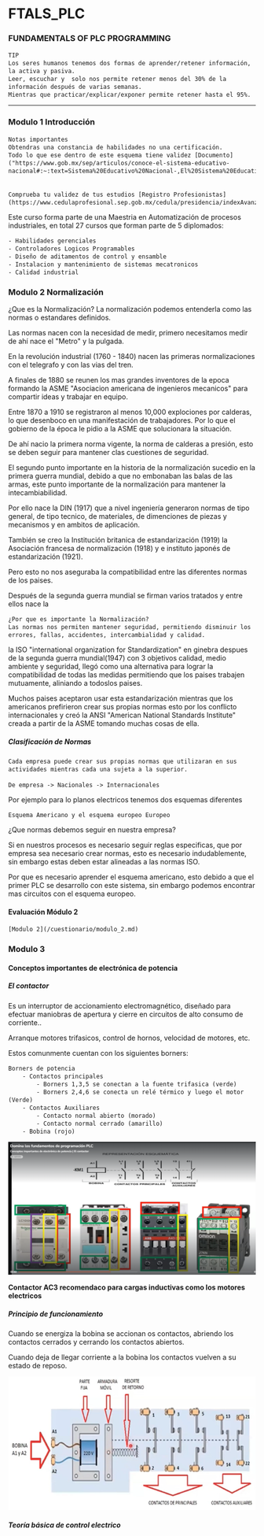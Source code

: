 # FTALS_PLC
### FUNDAMENTALS OF PLC PROGRAMMING


    TIP
    Los seres humanos tenemos dos formas de aprender/retener información, la activa y pasiva.
    Leer, escuchar y  solo nos permite retener menos del 30% de la información después de varias semanas.
    Mientras que practicar/explicar/exponer permite retener hasta el 95%.

_______________________________________________

    

### Modulo 1 Introducción


    Notas importantes
    Obtendras una constancia de habilidades no una certificación.
    Todo lo que ese dentro de este esquema tiene validez [Documento]("https://www.gob.mx/sep/articulos/conoce-el-sistema-educativo-nacional#:~:text=Sistema%20Educativo%20Nacional-,El%20Sistema%20Educativo%20Nacional%20est%C3%A1%20compuesto%20por%20los%20tipos%3A%20B%C3%A1sico,niveles%20Preescolar%2C%20Primaria%20y%20Secundaria.")


    Comprueba tu validez de tus estudios [Registro Profesionistas](https://www.cedulaprofesional.sep.gob.mx/cedula/presidencia/indexAvanzada.action)


Este curso forma parte de una Maestria en Automatización de procesos industriales, en total 27 cursos que forman parte de 5 diplomados:

    - Habilidades gerenciales
    - Controladores Logicos Programables
    - Diseño de aditamentos de control y ensamble
    - Instalacion y mantenimiento de sistemas mecatronicos
    - Calidad industrial


### Modulo 2 Normalización
¿Que es la Normalización?
La normalización podemos entenderla como las normas o estandares definidos. 

Las normas nacen con la necesidad de medir, primero necesitamos medir de ahí nace el "Metro" y la pulgada.

En la revolución industrial (1760 - 1840) nacen las primeras normalizaciones con el telegrafo y con las vias del tren.

A finales de 1880 se reunen los mas grandes inventores de la epoca formando la ASME "Asociacion americana de ingenieros mecanicos" para compartir ideas y trabajar en equipo.

Entre 1870 a 1910 se registraron al menos 10,000 explociones por calderas, lo que desenboco en una manifestación de trabajadores.
Por lo que el gobierno de la época le pidio a la ASME que solucionara la situación.

De ahí nacio la primera norma vigente, la norma de calderas a presión, esto se deben seguir para mantener clas cuestiones de seguridad.

El segundo punto importante en la historia de la normalización sucedio en la primera guerra mundial, debido a que no embonaban las balas de las armas, este punto importante de la normalización para mantener la intecambiabilidad.

Por ello nace la DIN (1917) que a nivel ingeniería generaron normas de tipo general, de tipo tecnico, de materiales, de dimenciones de piezas y mecanismos y en ambitos de aplicación.

También se creo la Institución britanica de estandarización (1919) la Asociación francesa de normalización (1918) y e instituto japonés de estandarización (1921).

Pero esto no nos aseguraba la compatibilidad entre las diferentes normas de los paises.

Después de la segunda guerra mundial se firman varios tratados y entre ellos nace la

    ¿Por que es importante la Normalización?
    Las normas nos permiten mantener seguridad, permitiendo disminuir los errores, fallas, accidentes, intercambialidad y calidad.

la ISO "international organization for Standardization" en ginebra despues de la segunda guerra mundial(1947) con 3 objetivos calidad, medio ambiente y seguridad, llegó como una alternativa para lograr la compatibilidad de todas las medidas permitiendo que los paises trabajen mutuamente, aliniando a todoslos paises.

Muchos paises aceptaron usar esta estandarización mientras que los americanos prefirieron crear sus propias normas esto por los conflicto internacionales y creó la ANSI "American National Standards Institute" creada a partir de la ASME tomando muchas cosas de ella. 

##### Clasificación de Normas
    
    Cada empresa puede crear sus propias normas que utilizaran en sus actividades mientras cada una sujeta a la superior.

    De empresa -> Nacionales -> Internacionales

Por ejemplo para lo planos electricos tenemos dos esquemas diferentes
    
    Esquema Americano y el esquema europeo Europeo

¿Que normas debemos seguir en nuestra empresa?

Si en nuestros procesos es necesario seguir reglas especificas, que por empresa sea necesario crear normas, esto es necesario indudablemente, sin embargo estas deben estar alineadas a las normas ISO.

Por que es necesario aprender el esquema americano, esto debido a que el primer PLC se desarrollo con este sistema, sin embargo podemos encontrar mas circuitos con el esquema europeo.

#### Evaluación Módulo 2

    [Modulo 2](/cuestionario/modulo_2.md)

### Modulo 3
#### Conceptos importantes de electrónica de potencia
##### El contactor

Es un interruptor de accionamiento electromagnético, diseñado para efectuar maniobras de apertura y cierre en circuitos de alto consumo de corriente..

Arranque motores trifasicos, control de hornos, velocidad de motores, etc.

Estos comunmente cuentan con los siguientes borners:
    
    Borners de potencia
        - Contactos principales
            - Borners 1,3,5 se conectan a la fuente trifasica (verde)
            - Borners 2,4,6 se conecta un relé térmico y luego el motor (Verde)
        - Contactos Auxiliares
            - Contacto normal abierto (morado)
            - Contacto normal cerrado (amarillo)
        - Bobina (rojo)

!['Contactores'](./img/Contactores.png)

**Contactor AC3 recomendaco para cargas inductivas como los motores electricos**

##### Principio de funcionamiento

Cuando se energiza la bobina se accionan os contactos, abriendo los contactos cerrados y cerrando los contactos abiertos.

Cuando deja de llegar corriente a la bobina los contactos vuelven a su estado de reposo.

!['Contactores'](./img/principio-funcionamiento.png)

##### Teoría básica de control electrico



